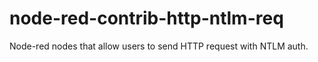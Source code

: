 # node-red-contrib-http-ntlm-req
Node-red nodes that allow users to send HTTP request with NTLM auth.
